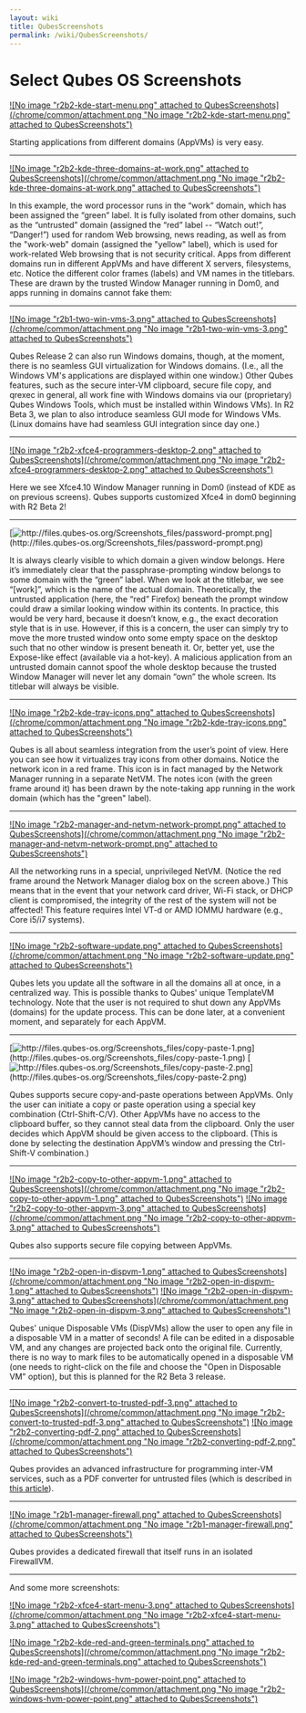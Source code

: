 ```yaml
---
layout: wiki
title: QubesScreenshots
permalink: /wiki/QubesScreenshots/
---
```


Select Qubes OS Screenshots
===========================

[![No image "r2b2-kde-start-menu.png" attached to QubesScreenshots](/chrome/common/attachment.png "No image "r2b2-kde-start-menu.png" attached to QubesScreenshots")](/attachment/wiki/QubesScreenshots/r2b2-kde-start-menu.png)

Starting applications from different domains (AppVMs) is very easy.

* * * * *

[![No image "r2b2-kde-three-domains-at-work.png" attached to QubesScreenshots](/chrome/common/attachment.png "No image "r2b2-kde-three-domains-at-work.png" attached to QubesScreenshots")](/attachment/wiki/QubesScreenshots/r2b2-kde-three-domains-at-work.png)

In this example, the word processor runs in the “work” domain, which has been assigned the “green” label. It is fully isolated from other domains, such as the “untrusted” domain (assigned the “red” label -- “Watch out!”, “Danger!”) used for random Web browsing, news reading, as well as from the "work-web" domain (assigned the "yellow" label), which is used for work-related Web browsing that is not security critical. Apps from different domains run in different AppVMs and have different X servers, filesystems, etc. Notice the different color frames (labels) and VM names in the titlebars. These are drawn by the trusted Window Manager running in Dom0, and apps running in domains cannot fake them:

* * * * *

[![No image "r2b1-two-win-vms-3.png" attached to QubesScreenshots](/chrome/common/attachment.png "No image "r2b1-two-win-vms-3.png" attached to QubesScreenshots")](/attachment/wiki/QubesScreenshots/r2b1-two-win-vms-3.png)

Qubes Release 2 can also run Windows domains, though, at the moment, there is no seamless GUI virtualization for Windows domains. (I.e., all the Windows VM's applications are displayed within one window.) Other Qubes features, such as the secure inter-VM clipboard, secure file copy, and qrexec in general, all work fine with Windows domains via our (proprietary) Qubes Windows Tools, which must be installed within Windows VMs). In R2 Beta 3, we plan to also introduce seamless GUI mode for Windows VMs. (Linux domains have had seamless GUI integration since day one.)

* * * * *

[![No image "r2b2-xfce4-programmers-desktop-2.png" attached to QubesScreenshots](/chrome/common/attachment.png "No image "r2b2-xfce4-programmers-desktop-2.png" attached to QubesScreenshots")](/attachment/wiki/QubesScreenshots/r2b2-xfce4-programmers-desktop-2.png)

Here we see Xfce4.10 Window Manager running in Dom0 (instead of KDE as on previous screens). Qubes supports customized Xfce4 in dom0 beginning with R2 Beta 2!

* * * * *

[![](http://files.qubes-os.org/Screenshots_files/password-prompt.png "http://files.qubes-os.org/Screenshots_files/password-prompt.png")](http://files.qubes-os.org/Screenshots_files/password-prompt.png)

It is always clearly visible to which domain a given window belongs. Here it’s immediately clear that the passphrase-prompting window belongs to some domain with the “green” label. When we look at the titlebar, we see “[work]”, which is the name of the actual domain. Theoretically, the untrusted application (here, the “red” Firefox) beneath the prompt window could draw a similar looking window within its contents. In practice, this would be very hard, because it doesn’t know, e.g., the exact decoration style that is in use. However, if this is a concern, the user can simply try to move the more trusted window onto some empty space on the desktop such that no other window is present beneath it. Or, better yet, use the Expose-like effect (available via a hot-key). A malicious application from an untrusted domain cannot spoof the whole desktop because the trusted Window Manager will never let any domain “own” the whole screen. Its titlebar will always be visible.

* * * * *

[![No image "r2b2-kde-tray-icons.png" attached to QubesScreenshots](/chrome/common/attachment.png "No image "r2b2-kde-tray-icons.png" attached to QubesScreenshots")](/attachment/wiki/QubesScreenshots/r2b2-kde-tray-icons.png)

Qubes is all about seamless integration from the user’s point of view. Here you can see how it virtualizes tray icons from other domains. Notice the network icon in a red frame. This icon is in fact managed by the Network Manager running in a separate NetVM. The notes icon (with the green frame around it) has been drawn by the note-taking app running in the work domain (which has the "green" label).

* * * * *

[![No image "r2b2-manager-and-netvm-network-prompt.png" attached to QubesScreenshots](/chrome/common/attachment.png "No image "r2b2-manager-and-netvm-network-prompt.png" attached to QubesScreenshots")](/attachment/wiki/QubesScreenshots/r2b2-manager-and-netvm-network-prompt.png)

All the networking runs in a special, unprivileged NetVM. (Notice the red frame around the Network Manager dialog box on the screen above.) This means that in the event that your network card driver, Wi-Fi stack, or DHCP client is compromised, the integrity of the rest of the system will not be affected! This feature requires Intel VT-d or AMD IOMMU hardware (e.g., Core i5/i7 systems).

* * * * *

[![No image "r2b2-software-update.png" attached to QubesScreenshots](/chrome/common/attachment.png "No image "r2b2-software-update.png" attached to QubesScreenshots")](/attachment/wiki/QubesScreenshots/r2b2-software-update.png)

Qubes lets you update all the software in all the domains all at once, in a centralized way. This is possible thanks to Qubes' unique TemplateVM technology. Note that the user is not required to shut down any AppVMs (domains) for the update process. This can be done later, at a convenient moment, and separately for each AppVM.

* * * * *

[![](http://files.qubes-os.org/Screenshots_files/copy-paste-1.png "http://files.qubes-os.org/Screenshots_files/copy-paste-1.png")](http://files.qubes-os.org/Screenshots_files/copy-paste-1.png) [![](http://files.qubes-os.org/Screenshots_files/copy-paste-2.png "http://files.qubes-os.org/Screenshots_files/copy-paste-2.png")](http://files.qubes-os.org/Screenshots_files/copy-paste-2.png)

Qubes supports secure copy-and-paste operations between AppVMs. Only the user can initiate a copy or paste operation using a special key combination (Ctrl-Shift-C/V). Other AppVMs have no access to the clipboard buffer, so they cannot steal data from the clipboard. Only the user decides which AppVM should be given access to the clipboard. (This is done by selecting the destination AppVM’s window and pressing the Ctrl-Shift-V combination.)

* * * * *

[![No image "r2b2-copy-to-other-appvm-1.png" attached to QubesScreenshots](/chrome/common/attachment.png "No image "r2b2-copy-to-other-appvm-1.png" attached to QubesScreenshots")](/attachment/wiki/QubesScreenshots/r2b2-copy-to-other-appvm-1.png) [![No image "r2b2-copy-to-other-appvm-3.png" attached to QubesScreenshots](/chrome/common/attachment.png "No image "r2b2-copy-to-other-appvm-3.png" attached to QubesScreenshots")](/attachment/wiki/QubesScreenshots/r2b2-copy-to-other-appvm-3.png)

Qubes also supports secure file copying between AppVMs.

* * * * *

[![No image "r2b2-open-in-dispvm-1.png" attached to QubesScreenshots](/chrome/common/attachment.png "No image "r2b2-open-in-dispvm-1.png" attached to QubesScreenshots")](/attachment/wiki/QubesScreenshots/r2b2-open-in-dispvm-1.png) [![No image "r2b2-open-in-dispvm-3.png" attached to QubesScreenshots](/chrome/common/attachment.png "No image "r2b2-open-in-dispvm-3.png" attached to QubesScreenshots")](/attachment/wiki/QubesScreenshots/r2b2-open-in-dispvm-3.png)

Qubes' unique Disposable VMs (DispVMs) allow the user to open any file in a disposable VM in a matter of seconds! A file can be edited in a disposable VM, and any changes are projected back onto the original file. Currently, there is no way to mark files to be automatically opened in a disposable VM (one needs to right-click on the file and choose the "Open in Disposable VM" option), but this is planned for the R2 Beta 3 release.

* * * * *

[![No image "r2b2-convert-to-trusted-pdf-3.png" attached to QubesScreenshots](/chrome/common/attachment.png "No image "r2b2-convert-to-trusted-pdf-3.png" attached to QubesScreenshots")](/attachment/wiki/QubesScreenshots/r2b2-convert-to-trusted-pdf-3.png) [![No image "r2b2-converting-pdf-2.png" attached to QubesScreenshots](/chrome/common/attachment.png "No image "r2b2-converting-pdf-2.png" attached to QubesScreenshots")](/attachment/wiki/QubesScreenshots/r2b2-converting-pdf-2.png)

Qubes provides an advanced infrastructure for programming inter-VM services, such as a PDF converter for untrusted files (which is described in [​this article](http://theinvisiblethings.blogspot.com/2013/02/converting-untrusted-pdfs-into-trusted.html)).

* * * * *

[![No image "r2b1-manager-firewall.png" attached to QubesScreenshots](/chrome/common/attachment.png "No image "r2b1-manager-firewall.png" attached to QubesScreenshots")](/attachment/wiki/QubesScreenshots/r2b1-manager-firewall.png)

Qubes provides a dedicated firewall that itself runs in an isolated FirewallVM.

* * * * *

And some more screenshots:

[![No image "r2b2-xfce4-start-menu-3.png" attached to QubesScreenshots](/chrome/common/attachment.png "No image "r2b2-xfce4-start-menu-3.png" attached to QubesScreenshots")](/attachment/wiki/QubesScreenshots/r2b2-xfce4-start-menu-3.png)

[![No image "r2b2-kde-red-and-green-terminals.png" attached to QubesScreenshots](/chrome/common/attachment.png "No image "r2b2-kde-red-and-green-terminals.png" attached to QubesScreenshots")](/attachment/wiki/QubesScreenshots/r2b2-kde-red-and-green-terminals.png)

[![No image "r2b2-windows-hvm-power-point.png" attached to QubesScreenshots](/chrome/common/attachment.png "No image "r2b2-windows-hvm-power-point.png" attached to QubesScreenshots")](/attachment/wiki/QubesScreenshots/r2b2-windows-hvm-power-point.png)
